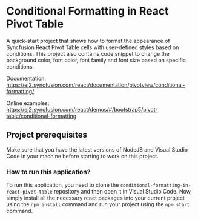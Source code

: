 # Conditional Formatting in React Pivot Table 

A quick-start project that shows how to format the appearance of Syncfusion React Pivot Table cells with user-defined styles based on conditions. This project also contains code snippet to change the background color, font color, font family and font size based on specific conditions.

Documentation: https://ej2.syncfusion.com/react/documentation/pivotview/conditional-formatting/

Online examples: https://ej2.syncfusion.com/react/demos/#/bootstrap5/pivot-table/conditional-formatting

## Project prerequisites

Make sure that you have the latest versions of NodeJS and Visual Studio Code in your machine before starting to work on this project.

### How to run this application?

To run this application, you need to clone the `conditional-formatting-in-react-pivot-table` repository and then open it in Visual Studio Code. Now, simply install all the necessary react packages into your current project using the `npm install` command and run your project using the `npm start` command.